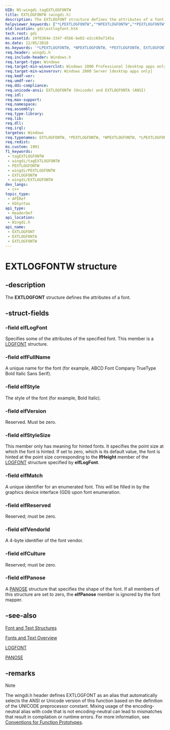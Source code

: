 ```yaml
---
UID: NS:wingdi.tagEXTLOGFONTW
title: EXTLOGFONTW (wingdi.h)
description: The EXTLOGFONT structure defines the attributes of a font. (Unicode)
helpviewer_keywords: ["*LPEXTLOGFONTW","*NPEXTLOGFONTW","*PEXTLOGFONTW","EXTLOGFONT","EXTLOGFONT structure [Windows GDI]","EXTLOGFONTA","EXTLOGFONTW","PEXTLOGFONT","PEXTLOGFONT structure pointer [Windows GDI]","_win32_EXTLOGFONT_str","gdi.extlogfont","wingdi/EXTLOGFONT","wingdi/EXTLOGFONTA","wingdi/EXTLOGFONTW","wingdi/PEXTLOGFONT"]
old-location: gdi\extlogfont.htm
tech.root: gdi
ms.assetid: 19f6364e-3347-45b6-be02-e2cc69a7145a
ms.date: 12/05/2018
ms.keywords: '*LPEXTLOGFONTW, *NPEXTLOGFONTW, *PEXTLOGFONTW, EXTLOGFONT, EXTLOGFONT structure [Windows GDI], EXTLOGFONTA, EXTLOGFONTW, PEXTLOGFONT, PEXTLOGFONT structure pointer [Windows GDI], _win32_EXTLOGFONT_str, gdi.extlogfont, wingdi/EXTLOGFONT, wingdi/EXTLOGFONTA, wingdi/EXTLOGFONTW, wingdi/PEXTLOGFONT'
req.header: wingdi.h
req.include-header: Windows.h
req.target-type: Windows
req.target-min-winverclnt: Windows 2000 Professional [desktop apps only]
req.target-min-winversvr: Windows 2000 Server [desktop apps only]
req.kmdf-ver: 
req.umdf-ver: 
req.ddi-compliance: 
req.unicode-ansi: EXTLOGFONTW (Unicode) and EXTLOGFONTA (ANSI)
req.idl: 
req.max-support: 
req.namespace: 
req.assembly: 
req.type-library: 
req.lib: 
req.dll: 
req.irql: 
targetos: Windows
req.typenames: EXTLOGFONTW, *PEXTLOGFONTW, *NPEXTLOGFONTW, *LPEXTLOGFONTW
req.redist: 
ms.custom: 19H1
f1_keywords:
 - tagEXTLOGFONTW
 - wingdi/tagEXTLOGFONTW
 - PEXTLOGFONTW
 - wingdi/PEXTLOGFONTW
 - EXTLOGFONTW
 - wingdi/EXTLOGFONTW
dev_langs:
 - c++
topic_type:
 - APIRef
 - kbSyntax
api_type:
 - HeaderDef
api_location:
 - Wingdi.h
api_name:
 - EXTLOGFONT
 - EXTLOGFONTA
 - EXTLOGFONTW
---
```


# EXTLOGFONTW structure


## -description

The <b>EXTLOGFONT</b> structure defines the attributes of a font.

## -struct-fields

### -field elfLogFont

Specifies some of the attributes of the specified font. This member is a <a href="/windows/desktop/api/wingdi/ns-wingdi-logfonta">LOGFONT</a> structure.

### -field elfFullName

A unique name for the font (for example, ABCD Font Company TrueType Bold Italic Sans Serif).

### -field elfStyle

The style of the font (for example, Bold Italic).

### -field elfVersion

Reserved. Must be zero.

### -field elfStyleSize

This member only has meaning for hinted fonts. It specifies the point size at which the font is hinted. If set to zero, which is its default value, the font is hinted at the point size corresponding to the <b>lfHeight</b> member of the <a href="/windows/desktop/api/wingdi/ns-wingdi-logfonta">LOGFONT</a> structure specified by <b>elfLogFont</b>.

### -field elfMatch

A unique identifier for an enumerated font. This will be filled in by the graphics device interface (GDI) upon font enumeration.

### -field elfReserved

Reserved; must be zero.

### -field elfVendorId

A 4-byte identifier of the font vendor.

### -field elfCulture

Reserved; must be zero.

### -field elfPanose

A <a href="/windows/desktop/api/wingdi/ns-wingdi-panose">PANOSE</a> structure that specifies the shape of the font. If all members of this structure are set to zero, the <b>elfPanose</b> member is ignored by the font mapper.

## -see-also

<a href="/windows/desktop/gdi/font-and-text-structures">Font and Text Structures</a>



<a href="/windows/desktop/gdi/fonts-and-text">Fonts and Text Overview</a>



<a href="/windows/desktop/api/wingdi/ns-wingdi-logfonta">LOGFONT</a>



<a href="/windows/desktop/api/wingdi/ns-wingdi-panose">PANOSE</a>

## -remarks

> [!NOTE]
> The wingdi.h header defines EXTLOGFONT as an alias that automatically selects the ANSI or Unicode version of this function based on the definition of the UNICODE preprocessor constant. Mixing usage of the encoding-neutral alias with code that is not encoding-neutral can lead to mismatches that result in compilation or runtime errors. For more information, see [Conventions for Function Prototypes](/windows/win32/intl/conventions-for-function-prototypes).
